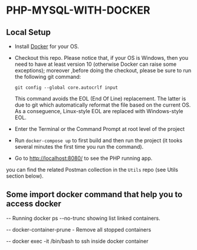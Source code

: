 # PHP-MYSQL-WITH-DOCKER

## Local Setup

- Install [Docker](https://docs.docker.com/engine/installation/) for your OS. 

- Checkout this repo. Please notice that, if your OS is Windows, then you need to have at least version 10 (otherwise Docker can raise some exceptions); moreover ,before doing the checkout, please be sure to run the following git command:
  ```
  git config --global core.autocrlf input
  ```
  This command avoids the EOL (End Of Line) replacement. The latter is due to git which automatically reformat the file based on the current OS. As a conseguence, Linux-style EOL are replaced with Windows-style EOL.

- Enter the Terminal or the Command Prompt at root level of the project

- Run `docker-compose up` to first build and then run the project (it tooks several minutes the first time you run the command).

- Go to [http://localhost:8080/](http://127.0.0.1:8080/) to see the PHP running app.

you can find the related Postman collection in the `Utils` repo (see Utils section below).

## Some import docker command that help you to access docker #######
-- Running docker ps --no-trunc showing list linked containers.

-- docker-container-prune - Remove all stopped containers

--  docker exec -it <name of container file> /bin/bash to ssh inside docker container




